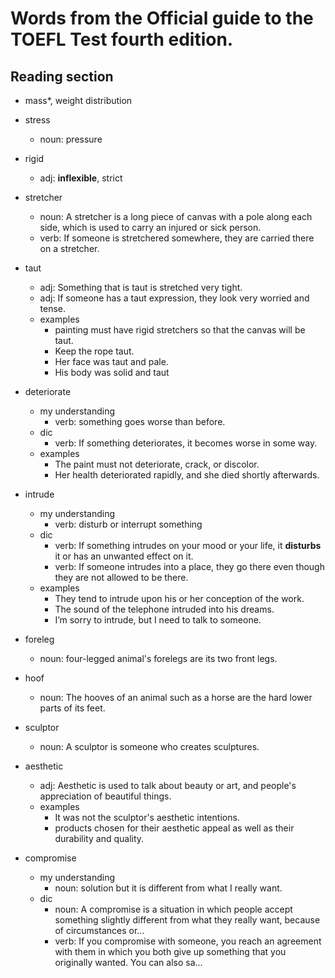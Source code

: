 # Words from the Official guide to the TOEFL Test fourth edition.

## Reading section
- mass*, weight distribution

- stress
  - noun: pressure

- rigid
  - adj: **inflexible**, strict

- stretcher
  - noun: A stretcher is a long piece of canvas with a pole along each side, which is used to carry an injured or sick person.
  - verb: If someone is stretchered somewhere, they are carried there on a stretcher.

- taut
  - adj: Something that is taut is stretched very tight.
  - adj: If someone has a taut expression, they look very worried and tense.
  - examples
    - painting must have rigid stretchers so that the canvas will be taut.
    - Keep the rope taut.
    - Her face was taut and pale.
    - His body was solid and taut
    
- deteriorate
  - my understanding
    - verb: something goes worse than before.
  - dic
    - verb: If something deteriorates, it becomes worse in some way.
  - examples
    - The paint must not deteriorate, crack, or discolor.
    - Her health deteriorated rapidly, and she died shortly afterwards.

- intrude
  - my understanding
    - verb: disturb or interrupt something
  - dic
    - verb: If something intrudes on your mood or your life, it **disturbs** it or has an unwanted effect on it.
    - verb: If someone intrudes into a place, they go there even though they are not allowed to be there.
  - examples
    - They tend to intrude upon his or her conception of the work.
    - The sound of the telephone intruded into his dreams.
    - I’m sorry to intrude, but I need to talk to someone. 

- foreleg
  - noun: four-legged animal's forelegs are its two front legs.
  
- hoof
  - noun: The hooves of an animal such as a horse are the hard lower parts of its feet.
  
- sculptor
  - noun: A sculptor is someone who creates sculptures.

- aesthetic
  - adj: Aesthetic is used to talk about beauty or art, and people's appreciation of beautiful things.
  - examples
    - It was not the sculptor's aesthetic intentions.
    - products chosen for their aesthetic appeal as well as their durability and quality.

- compromise
  - my understanding
    - noun: solution but it is different from what I really want.
  - dic
    - noun: A compromise is a situation in which people accept something slightly different from what they really want, because of circumstances or... 
    - verb: If you compromise with someone, you reach an agreement with them in which you both give up something that you originally wanted. You can also sa... 
